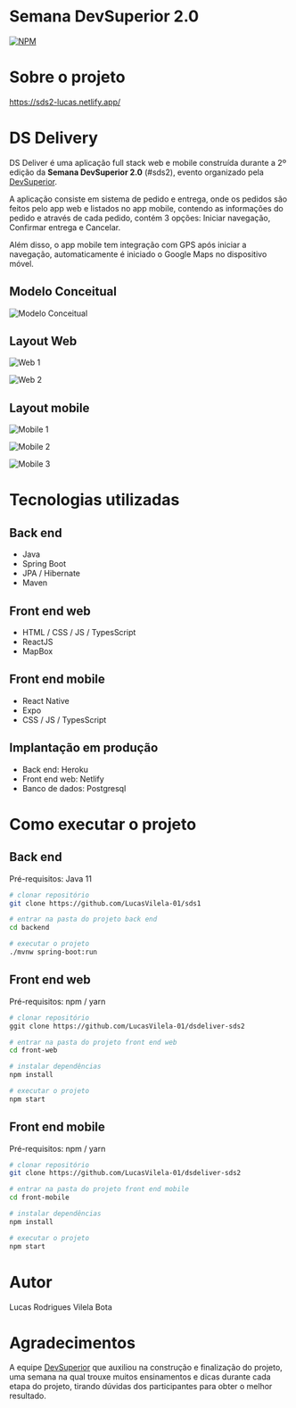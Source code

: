 # Semana DevSuperior 2.0

[![NPM](https://img.shields.io/npm/l/react)](https://github.com/LucasVilela-01/dsdeliver-sds2/blob/main/LICENSE)

# Sobre o projeto

https://sds2-lucas.netlify.app/

# DS Delivery

DS Deliver é uma aplicação full stack web e mobile construída durante a 2º edição da **Semana DevSuperior 2.0** (#sds2), evento organizado pela [DevSuperior](https://devsuperior.com "Site da DevSuperior").

A aplicação consiste em sistema de pedido e entrega, onde os pedidos são feitos pelo app web e listados no app mobile, contendo as informações do pedido e através de cada pedido, contém 3 opções: Iniciar navegação, Confirmar entrega e Cancelar.

Além disso, o app mobile tem integração com GPS após iniciar a navegação, automaticamente é iniciado o Google Maps no dispositivo móvel.

## Modelo Conceitual
![Modelo Conceitual](https://github.com/devsuperior/sds2/blob/master/assets/modelo-conceitual.png)

## Layout Web
![Web 1](https://github.com/LucasVilela-01/assetssds2.0/blob/main/web1.png) 

![Web 2](https://github.com/LucasVilela-01/assetssds2.0/blob/main/web2.png)

## Layout mobile
![Mobile 1](https://github.com/LucasVilela-01/assetssds2.0/blob/main/mobile1.png) 

![Mobile 2](https://github.com/LucasVilela-01/assetssds2.0/blob/main/mobile2.png) 

![Mobile 3](https://github.com/LucasVilela-01/assetssds2.0/blob/main/mobile3.png)

# Tecnologias utilizadas
## Back end
- Java
- Spring Boot
- JPA / Hibernate
- Maven
## Front end web
- HTML / CSS / JS / TypesScript
- ReactJS
- MapBox
## Front end mobile
- React Native
- Expo
- CSS / JS / TypesScript
## Implantação em produção
- Back end: Heroku
- Front end web: Netlify
- Banco de dados: Postgresql

# Como executar o projeto

## Back end
Pré-requisitos: Java 11

```bash
# clonar repositório
git clone https://github.com/LucasVilela-01/sds1

# entrar na pasta do projeto back end
cd backend

# executar o projeto
./mvnw spring-boot:run
```

## Front end web
Pré-requisitos: npm / yarn

```bash
# clonar repositório
ggit clone https://github.com/LucasVilela-01/dsdeliver-sds2

# entrar na pasta do projeto front end web
cd front-web

# instalar dependências
npm install

# executar o projeto
npm start
```
## Front end mobile
Pré-requisitos: npm / yarn

```bash
# clonar repositório
git clone https://github.com/LucasVilela-01/dsdeliver-sds2

# entrar na pasta do projeto front end mobile
cd front-mobile

# instalar dependências
npm install

# executar o projeto
npm start
```

# Autor

Lucas Rodrigues Vilela Bota

# Agradecimentos

A equipe [DevSuperior](https://devsuperior.com "Site da DevSuperior")  que auxiliou na construção e finalização do projeto, uma semana na qual trouxe muitos ensinamentos e dicas durante cada etapa do projeto, tirando dúvidas dos participantes para obter o melhor resultado.
